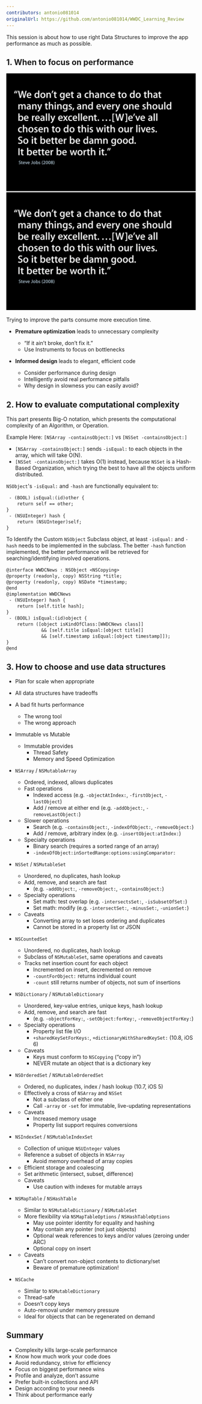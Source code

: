 ```yaml
---
contributors: antonio081014
originalUrl: https://github.com/antonio081014/WWDC_Learning_Review
---
```


This session is about how to use right Data Structures to improve the app performance as much as possible.

## 1. When to focus on performance

![Steve Quote 1][q1Image]
![Steve Quote 2][q1Image]

Trying to improve the parts consume more execution time.

- **Premature optimization** leads to unnecessary complexity

   	- “If it ain’t broke, don’t fix it.”
   	- Use Instruments to focus on bottlenecks

- **Informed design** leads to elegant, efficient code

   	- Consider performance during design
   	- Intelligently avoid real performance pitfalls
   	- Why design in slowness you can easily avoid?

	
## 2. How to evaluate computational complexity

This part presents Big-O notation, which presents the computational complexity of an Algorithm, or Operation.

Example Here:
`[NSArray -containsObject:]` vs `[NSSet -containsObject:]`

 - `[NSArray -containsObject:]` sends `-isEqual:` to each objects in the array, which will take O(N).
 - `[NSSet -containsObject:]` takes O(1) instead, because `NSSet` is a Hash-Based Organization, which trying the best to have all the objects uniform distributed.

`NSObject`'s `-isEqual:` and `-hash` are functionally equivalent to:

```objc
 - (BOOL) isEqual:(id)other {
	return self == other;
}
 - (NSUInteger) hash {
	return (NSUInteger)self;
}
```

To Identify the Custom `NSObject` Subclass object, at least `-isEqual:` and `-hash` needs to be implemented in the subclass. The better `-hash` function implemented, the better performance will be retrieved for searching/identifying involved operations.

```objc
@interface WWDCNews : NSObject <NSCopying>
@property (readonly, copy) NSString *title;
@property (readonly, copy) NSDate *timestamp;
@end
@implementation WWDCNews
 - (NSUInteger) hash {
	return [self.title hash];
}
 - (BOOL) isEqual:(id)object {
	return ([object isKindOfClass:[WWDCNews class]]
			 && [self.title isEqual:[object title]]
			 && [self.timestamp isEqual:[object timestamp]]);
}
@end
```

## 3. How to choose and use data structures

- Plan for scale when appropriate
- All data structures have tradeoffs
- A bad fit hurts performance
	- The wrong tool
	- The wrong approach

- Immutable vs Mutable
	- Immutable provides
		- Thread Safety
		- Memory  and Speed Optimization

- `NSArray` / `NSMutableArray`
	- Ordered, indexed, allows duplicates
	- Fast operations
		- Indexed access (e.g. `-objectAtIndex:`, `-firstObject`, `-lastObject`)
		- Add / remove at either end (e.g. `-addObject:`, `-removeLastObject:`)

-  
	- Slower operations
		- Search (e.g. `-containsObject:`, `-indexOfObject:`, `-removeObject:`)
		- Add / remove, arbitrary index (e.g. `-insertObject:atIndex:`)

-  
	- Specialty operations
		- Binary search (requires a sorted range of an array)
		- `-indexOfObject:inSortedRange:options:usingComparator:`

- `NSSet` / `NSMutableSet`
	- Unordered, no duplicates, hash lookup
	- Add, remove, and search are fast
		- (e.g. `-addObject:`, `-removeObject:`, `-containsObject:`)

-  
	- Specialty operations
		- Set math: test overlap (e.g. `-intersectsSet:`, `-isSubsetOfSet:`)
		- Set math: modify (e.g. `-intersectSet:`, `-minusSet:`, `-unionSet:`)

-  
	- Caveats
		- Converting array to set loses ordering and duplicates
		- Cannot be stored in a property list or JSON

- `NSCountedSet`
	- Unordered, no duplicates, hash lookup
	- Subclass of `NSMutableSet`, same operations and caveats
	- Tracks net insertion count for each object
		- Incremented on insert, decremented on remove
		- `-countForObject:` returns individual count
		- `-count` still returns number of objects, not sum of insertions

- `NSDictionary` / `NSMutableDictionary`
	- Unordered, key-value entries, unique keys, hash lookup
	- Add, remove, and search are fast
		- (e.g. `-objectForKey:`, `-setObject:forKey:`, `-removeObjectForKey:`)

-  
	- Specialty operations
		- Property list file I/O
		- `+sharedKeySetForKeys:`, `+dictionaryWithSharedKeySet:` (10.8, iOS 6)

-  
	- Caveats
		- Keys must conform to `NSCopying` (“copy in”)
		- NEVER mutate an object that is a dictionary key

- `NSOrderedSet` / `NSMutableOrderedSet`
	- Ordered, no duplicates, index / hash lookup (10.7, iOS 5)
	- Effectively a cross of `NSArray` and `NSSet`
		- Not a subclass of either one
		- Call `-array` or `-set` for immutable, live-updating representations

-  
	- Caveats
		- Increased memory usage
		- Property list support requires conversions

- `NSIndexSet` / `NSMutableIndexSet`
	- Collection of unique `NSUInteger` values
	- Reference a subset of objects in `NSArray`
		- Avoid memory overhead of array copies

-  
	- Efficient storage and coalescing
	- Set arithmetic (intersect, subset, difference)
	- Caveats
		- Use caution with indexes for mutable arrays

- `NSMapTable` / `NSHashTable`
	- Similar to `NSMutableDictionary` / `NSMutableSet`
	- More flexibility via `NSMapTableOptions` / `NSHashTableOptions`
		- May use pointer identity for equality and hashing
		- May contain any pointer (not just objects)
		- Optional weak references to keys and/or values (zeroing under ARC)
		- Optional copy on insert

-  
	- Caveats
		- Can’t convert non-object contents to dictionary/set
		- Beware of premature optimization!

- `NSCache`
	- Similar to `NSMutableDictionary`
	- Thread-safe
	- Doesn’t copy keys
	- Auto-removal under memory pressure
	- Ideal for objects that can be regenerated on demand

## Summary

- Complexity kills large-scale performance
- Know how much work your code does
- Avoid redundancy, strive for efficiency
- Focus on biggest performance wins
- Profile and analyze, don’t assume
- Prefer built-in collections and API
- Design according to your needs
- Think about performance early

[q1Image]: ../../../images/notes/wwdc13/224/q1.png
[q2Image]: ../../../images/notes/wwdc13/224/q2.png